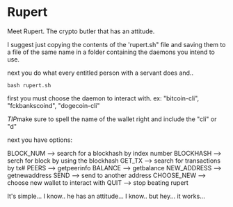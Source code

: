 # Rupert
Meet Rupert. The crypto butler that has an attitude.

I suggest just copying the contents of the 'rupert.sh" file and saving them to a file of the same name in a folder containing the daemons you intend to use. 

next you do what every entitled person with a servant does and..

`bash rupert.sh`

first you must choose the daemon to interact with. ex: "bitcoin-cli", "fckbankscoind", "dogecoin-cli"

*TIP*make sure to spell the name of the wallet right and include the "cli" or "d"

next you have options:

BLOCK_NUM --> search for a blockhash by index number
BLOCKHASH --> serch for block by using the blockhash
GET_TX --> search for transactions by tx#
PEERS --> getpeerinfo
BALANCE --> getbalance
NEW_ADDRESS --> getnewaddress
SEND --> send to another address
CHOOSE_NEW --> choose new wallet to interact with
QUIT --> stop beating rupert

It's simple... I know.. he has an attitude... I know.. but hey... it works... 
